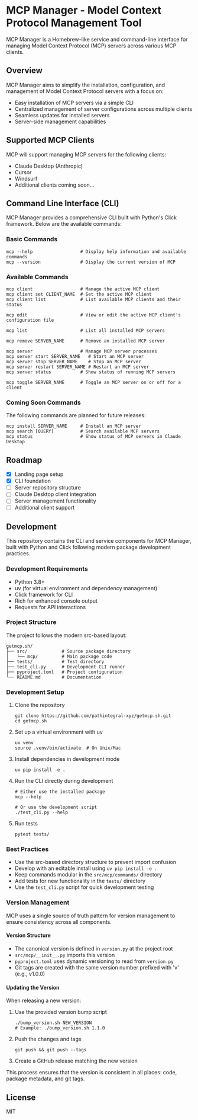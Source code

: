 # MCP Manager - Model Context Protocol Management Tool

MCP Manager is a Homebrew-like service and command-line interface for managing Model Context Protocol (MCP) servers across various MCP clients.

## Overview

MCP Manager aims to simplify the installation, configuration, and management of Model Context Protocol servers with a focus on:

- Easy installation of MCP servers via a simple CLI
- Centralized management of server configurations across multiple clients
- Seamless updates for installed servers
- Server-side management capabilities

## Supported MCP Clients

MCP will support managing MCP servers for the following clients:

- Claude Desktop (Anthropic)
- Cursor
- Windsurf
- Additional clients coming soon...

## Command Line Interface (CLI)

MCP Manager provides a comprehensive CLI built with Python's Click framework. Below are the available commands:

### Basic Commands

```
mcp --help                  # Display help information and available commands
mcp --version               # Display the current version of MCP
```

### Available Commands

```
mcp client                  # Manage the active MCP client
mcp client set CLIENT_NAME  # Set the active MCP client
mcp client list             # List available MCP clients and their status

mcp edit                    # View or edit the active MCP client's configuration file

mcp list                    # List all installed MCP servers

mcp remove SERVER_NAME      # Remove an installed MCP server

mcp server                  # Manage MCP server processes
mcp server start SERVER_NAME   # Start an MCP server
mcp server stop SERVER_NAME    # Stop an MCP server
mcp server restart SERVER_NAME # Restart an MCP server
mcp server status           # Show status of running MCP servers

mcp toggle SERVER_NAME      # Toggle an MCP server on or off for a client
```

### Coming Soon Commands

The following commands are planned for future releases:

```
mcp install SERVER_NAME     # Install an MCP server
mcp search [QUERY]          # Search available MCP servers
mcp status                  # Show status of MCP servers in Claude Desktop
```

## Roadmap

- [x] Landing page setup
- [x] CLI foundation
- [ ] Server repository structure
- [ ] Claude Desktop client integration
- [ ] Server management functionality
- [ ] Additional client support

## Development

This repository contains the CLI and service components for MCP Manager, built with Python and Click following modern package development practices.

### Development Requirements

- Python 3.8+
- uv (for virtual environment and dependency management)
- Click framework for CLI
- Rich for enhanced console output
- Requests for API interactions

### Project Structure

The project follows the modern src-based layout:

```
getmcp.sh/
├── src/             # Source package directory
│   └── mcp/         # Main package code
├── tests/           # Test directory
├── test_cli.py      # Development CLI runner
├── pyproject.toml   # Project configuration
└── README.md        # Documentation
```

### Development Setup

1. Clone the repository
   ```
   git clone https://github.com/pathintegral-xyz/getmcp.sh.git
   cd getmcp.sh
   ```

2. Set up a virtual environment with uv
   ```
   uv venv
   source .venv/bin/activate  # On Unix/Mac
   ```

3. Install dependencies in development mode
   ```
   uv pip install -e .
   ```

4. Run the CLI directly during development
   ```
   # Either use the installed package
   mcp --help
   
   # Or use the development script
   ./test_cli.py --help
   ```

5. Run tests
   ```
   pytest tests/
   ```

### Best Practices

- Use the src-based directory structure to prevent import confusion
- Develop with an editable install using `uv pip install -e .`
- Keep commands modular in the `src/mcp/commands/` directory
- Add tests for new functionality in the `tests/` directory
- Use the `test_cli.py` script for quick development testing


### Version Management

MCP uses a single source of truth pattern for version management to ensure consistency across all components.

#### Version Structure

- The canonical version is defined in `version.py` at the project root
- `src/mcp/__init__.py` imports this version
- `pyproject.toml` uses dynamic versioning to read from `version.py`
- Git tags are created with the same version number prefixed with 'v' (e.g., v1.0.0)

#### Updating the Version

When releasing a new version:

1. Use the provided version bump script
   ```
   ./bump_version.sh NEW_VERSION
   # Example: ./bump_version.sh 1.1.0
   ```

2. Push the changes and tags
   ```
   git push && git push --tags
   ```

3. Create a GitHub release matching the new version

This process ensures that the version is consistent in all places: code, package metadata, and git tags.

## License

MIT
